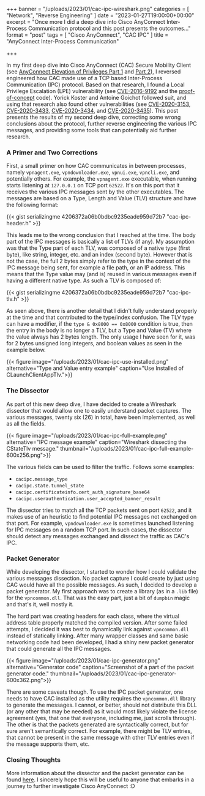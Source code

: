 +++
banner = "/uploads/2023/01/cac-ipc-wireshark.png"
categories = [ "Network", "Reverse Engineering" ]
date = "2023-01-27T19:00:00+00:00"
excerpt = "Once more I did a deep dive into Cisco AnyConnect Inter-Process Communication protocol and this post presents the outcomes..."
format = "post"
tags = [ "Cisco AnyConnect", "CAC IPC" ]
title = "AnyConnect Inter-Process Communication"

+++

In my first deep dive into Cisco AnyConnect (CAC) Secure Mobility Client (see [AnyConnect Elevation of Privileges Part 1][1] and [Part 2][2]), I reversed engineered how CAC made use of a TCP based Inter-Process Communication (IPC) protocol. Based on that research, I found a Local Privilege Escalation (LPE) vulnerability (see [CVE-2016-9192][3] and the [proof-of-concept][4] code). Yorick Koster and Antoine Goichot followed suit, and using that research also found other vulnerabilities (see [CVE-2020-3153][5], [CVE-2020-3433][6], [CVE-2020-3434][7], and [CVE-2020-3435][8]). This post presents the results of my second deep dive, correcting some wrong conclusions about the protocol, further reverse engineering the various IPC messages, and providing some tools that can potentially aid further research.

<!--more-->

### A Primer and Two Corrections

First, a small primer on how CAC communicates in between processes, namely `vpnagent.exe`, `vpndownloader.exe`, `vpnui.exe`, `vpncli.exe`, and potentially others. For example, the `vpnagent.exe` executable, when running starts listening at `127.0.0.1` on TCP port `62522`. It's on this port that it receives the various IPC messages sent by the other executables. The messages are based on a Type, Length and Value (TLV) structure and have the following format:

{{< gist serializingme 4206372a06b0bdbc9235eade959d72b7 "cac-ipc-header.h" >}}

This leads me to the wrong conclusion that I reached at the time. The body part of the IPC messages is basically a list of TLVs (if any). My assumption was that the Type part of each TLV, was composed of a native type (first byte), like string, integer, etc. and an index (second byte). However that is not the case, the full 2 bytes simply refer to the type in the context of the IPC message being sent, for example a file path, or an IP address. This means that the Type value may (and is) reused in various messages even if having a different native type. As such a TLV is composed of:

{{< gist serializingme 4206372a06b0bdbc9235eade959d72b7 "cac-ipc-tlv.h" >}}

As seen above, there is another detail that I didn't fully understand properly at the time and that contributed to the type/index confusion. The TLV type can have a modifier, if the `type & 0x8000 == 0x8000` condition is true, then the entry in the body is no longer a TLV, but a Type and Value (TV) where the value always has 2 bytes length. The only usage I have seen for it, was for 2 bytes unsigned long integers, and boolean values as seen in the example below.

{{< figure image="/uploads/2023/01/cac-ipc-use-installed.png" alternative="Type and Value entry example" caption="Use Installed of CLaunchClientAppTlv.">}}

### The Dissector

As part of this new deep dive, I have decided to create a Wireshark dissector that would allow one to easily understand packet captures. The various messages, twenty six (26) in total, have been implemented, as well as all the fields.

{{< figure image="/uploads/2023/01/cac-ipc-full-example.png" alternative="IPC message example" caption="Wireshark dissecting the CStateTlv message." thumbnail="/uploads/2023/01/cac-ipc-full-example-600x256.png">}}

The various fields can be used to filter the traffic. Follows some examples:
- `cacipc.message_type`
- `cacipc.state.tunnel_state`
- `cacipc.certificateinfo.cert_auth_signature_base64`
- `cacipc.userauthentication.user_accepted_banner_result`

The dissector tries to match all the TCP packets sent on port `62522`, and it makes use of an heuristic to find potential IPC messages not exchanged on that port. For example, `vpndownloader.exe` is sometimes launched listening for IPC messages on a random TCP port. In such cases, the dissector should detect any messages exchanged and dissect the traffic as CAC's IPC.

### Packet Generator

While developing the dissector, I started to wonder how I could validate the various messages dissection. No packet capture I could create by just using CAC would have all the possible messages. As such, I decided to develop a packet generator. My first approach was to create a library (as in a `.lib` file) for the `vpncommon.dll`. That was the easy part, just a bit of `dumpbin` magic and that's it, well mostly it. 

The hard part was creating headers for each class, where the virtual address table properly matched the compiled version. After some failed attempts, I decided it was best to dynamically link against `vpncommon.dll` instead of statically linking. After many wrapper classes and same basic networking code had been developed, I had a shiny new packet generator that could generate all the IPC messages.

{{< figure image="/uploads/2023/01/cac-ipc-generator.png" alternative="Generator code" caption="Screenshot of a part of the packet generator code." thumbnail="/uploads/2023/01/cac-ipc-generator-600x362.png">}}

There are some caveats though. To use the IPC packet generator, one needs to have CAC installed as the utility requires the `vpncommon.dll` library to generate the messages. I cannot, or better, should not distribute this DLL (or any other that may be needed) as it would most likely violate the license agreement (yes, that one that everyone, including me, just scrolls through). The other is that the packets generated are syntactically correct, but for sure aren't semantically correct. For example, there might be TLV entries, that cannot be present in the same message with other TLV entries even if the message supports them, etc.

### Closing Thoughts

More information about the dissector and the packet generator can be found [here][9]. I sincerely hope this will be useful to anyone that embarks in a journey to further investigate Cisco AnyConnect :D


[1]: /2016/12/14/anyconnect-elevation-of-privileges-part-1/ "AnyConnect Elevation of Privileges, Part 1"
[2]: /2016/12/20/anyconnect-elevation-of-privileges-part-2/ "AnyConnect Elevation of Privileges, Part 2"
[3]: https://tools.cisco.com/security/center/content/CiscoSecurityAdvisory/cisco-sa-20161207-anyconnect1 "CVE-2016-9192"
[4]: https://github.com/serializingme/cve-2016-9192 "CVE-2016-9192 Proof of Concept Repository"
[5]: https://tools.cisco.com/security/center/content/CiscoSecurityAdvisory/cisco-sa-ac-win-path-traverse-qO4HWBsj "CVE-2020-3153"
[6]: https://tools.cisco.com/security/center/content/CiscoSecurityAdvisory/cisco-sa-anyconnect-dll-F26WwJW "CVE-2020-3433"
[7]: https://tools.cisco.com/security/center/content/CiscoSecurityAdvisory/cisco-sa-anyconnect-dos-feXq4tAV "CVE-2020-3434"
[8]: https://tools.cisco.com/security/center/content/CiscoSecurityAdvisory/cisco-sa-anyconnect-profile-7u3PERKF "CVE-2020-3435"
[9]: /project/cac-ipc/ "CAC IPC Project"

